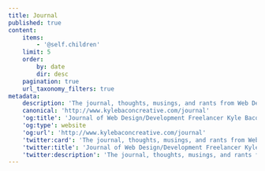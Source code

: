 ```yaml
---
title: Journal
published: true
content:
    items:
        - '@self.children'
    limit: 5
    order:
        by: date
        dir: desc
    pagination: true
    url_taxonomy_filters: true
metadata:
    description: 'The journal, thoughts, musings, and rants from Web Developer and Designer Kyle Bacon.'
    canonical: 'http://www.kylebaconcreative.com/journal'
    'og:title': 'Journal of Web Design/Development Freelancer Kyle Bacon'
    'og:type': website
    'og:url': 'http://www.kylebaconcreative.com/journal'
    'twitter:card': 'The journal, thoughts, musings, and rants from Web Developer and Designer Kyle Bacon.'
    'twitter:title': 'Journal of Web Design/Development Freelancer Kyle Bacon'
    'twitter:description': 'The journal, thoughts, musings, and rants from Web Developer and Designer Kyle Bacon.'
---
```

